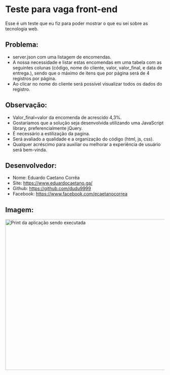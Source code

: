 # Teste para vaga front-end

Esse é um teste que eu fiz para 
poder mostrar o que eu sei sobre
as tecnologia web.

## Problema:
 - server.json com uma listagem de encomendas.
 - A nossa necessidade e listar estas encomendas em uma tabela com as seguintes colunas (código, nome do cliente, valor, valor_final, e data de entrega.), sendo que o máximo de itens que por página será de 4 registros por página.
 - Ao clicar no nome do cliente será possível visualizar todos os dados do registro.

## Observação:

 -  Valor_final=valor da encomenda de acrescido 4,3%.
 -  Gostaríamos que a solução seja desenvolvida utilizando uma JavaScript library, preferencialmente jQuery.
 -  É necessário a estilização da pagina.
 -  Será avaliado a qualidade e a organização do código (html, js, css).
 -  Qualquer acréscimo para auxiliar ou melhorar a experiência de usuário será bem-vinda.


## Desenvolvedor:
- Nome: Eduardo Caetano Corrêa
- Site: https://www.eduardocaetano.ga/
- Github: https://github.com/dudu9999
- Facebook: https://www.facebook.com/ecaetanocorrea


## Imagem:

<img src="https://lh3.googleusercontent.com/fg3uewYScfuIvdmoxXQU9MzTTC0NTjWX0TVG4pgJ6NxW6bvecca-ZBKBTEx2IUnE3HCJ9mGxk0eykNHbeeRmEhOjaKR4Mqf_IGsCTauKJxSa-NIWayVrpjtIUQb_doWuaHOjnbHhjB26tIflJQ2nG0B2RYsdhlzvX01MGaDUAPGCeGR26vg59sJFmJ5f5Kok40JqKNaQsHWnQe8itvyDuOyrFgAv-3SEVtdYyJMujmfhjbT9ucRYgmANomR-YI5OMZDohOOOxzZ2WS5wN1Pda78xhWkemDsrL9EoCW0VFOmUS7V5ETLIEm7IXkZjFlMmi6jlmi-BoUBp7ueIzMIYUTfCu-T1-GeV5GJDUxZQACcMp_5A7XCRmn3-0ibGJ7iPXLeqwEf62ZkyrxB5XH99AevpZcg7pT7xpFtkR8EjUd3eG6HzDPGgnnsW7AIyjjKF6Au4DYPzYAXRDIGIVwz5NgjUH8epuhWkevw6K3vWm6361jqeOvE0Wnj63y9JhQQws8WgT-9OBK1d5Fx-s5EarOS-i5wZqx9pZ550d_lffX0MGvUKRvUZIPwHVrsTnNKtbHJW2Mr3RhOkhI_fCYJK543MMnMRRUFcd4ct3CLYBYA3Ixl1tQFitRUsl7LRAmM8bJ5tOg_CIuV6vHsKJ5NWLu1dEd4J8jDtzj4wChr2HedUUtGrobhyX2E=w509-h384-no" alt="Print da aplicação sendo executada" height="476" width="955">

